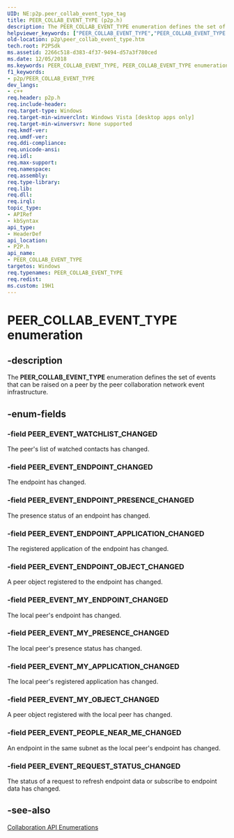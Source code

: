 ```yaml
---
UID: NE:p2p.peer_collab_event_type_tag
title: PEER_COLLAB_EVENT_TYPE (p2p.h)
description: The PEER_COLLAB_EVENT_TYPE enumeration defines the set of events that can be raised on a peer by the peer collaboration network event infrastructure.
helpviewer_keywords: ["PEER_COLLAB_EVENT_TYPE","PEER_COLLAB_EVENT_TYPE enumeration [Peer Networking]","PEER_EVENT_ENDPOINT_APPLICATION_CHANGED","PEER_EVENT_ENDPOINT_CHANGED","PEER_EVENT_ENDPOINT_OBJECT_CHANGED","PEER_EVENT_ENDPOINT_PRESENCE_CHANGED","PEER_EVENT_MY_APPLICATION_CHANGED","PEER_EVENT_MY_ENDPOINT_CHANGED","PEER_EVENT_MY_OBJECT_CHANGED","PEER_EVENT_MY_PRESENCE_CHANGED","PEER_EVENT_PEOPLE_NEAR_ME_CHANGED","PEER_EVENT_REQUEST_STATUS_CHANGED","PEER_EVENT_WATCHLIST_CHANGED","p2p.peer_collab_event_type","p2p/PEER_COLLAB_EVENT_TYPE","p2p/PEER_EVENT_ENDPOINT_APPLICATION_CHANGED","p2p/PEER_EVENT_ENDPOINT_CHANGED","p2p/PEER_EVENT_ENDPOINT_OBJECT_CHANGED","p2p/PEER_EVENT_ENDPOINT_PRESENCE_CHANGED","p2p/PEER_EVENT_MY_APPLICATION_CHANGED","p2p/PEER_EVENT_MY_ENDPOINT_CHANGED","p2p/PEER_EVENT_MY_OBJECT_CHANGED","p2p/PEER_EVENT_MY_PRESENCE_CHANGED","p2p/PEER_EVENT_PEOPLE_NEAR_ME_CHANGED","p2p/PEER_EVENT_REQUEST_STATUS_CHANGED","p2p/PEER_EVENT_WATCHLIST_CHANGED"]
old-location: p2p\peer_collab_event_type.htm
tech.root: P2PSdk
ms.assetid: 2266c518-d383-4f37-9494-d57a3f780ced
ms.date: 12/05/2018
ms.keywords: PEER_COLLAB_EVENT_TYPE, PEER_COLLAB_EVENT_TYPE enumeration [Peer Networking], PEER_EVENT_ENDPOINT_APPLICATION_CHANGED, PEER_EVENT_ENDPOINT_CHANGED, PEER_EVENT_ENDPOINT_OBJECT_CHANGED, PEER_EVENT_ENDPOINT_PRESENCE_CHANGED, PEER_EVENT_MY_APPLICATION_CHANGED, PEER_EVENT_MY_ENDPOINT_CHANGED, PEER_EVENT_MY_OBJECT_CHANGED, PEER_EVENT_MY_PRESENCE_CHANGED, PEER_EVENT_PEOPLE_NEAR_ME_CHANGED, PEER_EVENT_REQUEST_STATUS_CHANGED, PEER_EVENT_WATCHLIST_CHANGED, p2p.peer_collab_event_type, p2p/PEER_COLLAB_EVENT_TYPE, p2p/PEER_EVENT_ENDPOINT_APPLICATION_CHANGED, p2p/PEER_EVENT_ENDPOINT_CHANGED, p2p/PEER_EVENT_ENDPOINT_OBJECT_CHANGED, p2p/PEER_EVENT_ENDPOINT_PRESENCE_CHANGED, p2p/PEER_EVENT_MY_APPLICATION_CHANGED, p2p/PEER_EVENT_MY_ENDPOINT_CHANGED, p2p/PEER_EVENT_MY_OBJECT_CHANGED, p2p/PEER_EVENT_MY_PRESENCE_CHANGED, p2p/PEER_EVENT_PEOPLE_NEAR_ME_CHANGED, p2p/PEER_EVENT_REQUEST_STATUS_CHANGED, p2p/PEER_EVENT_WATCHLIST_CHANGED
f1_keywords:
- p2p/PEER_COLLAB_EVENT_TYPE
dev_langs:
- c++
req.header: p2p.h
req.include-header: 
req.target-type: Windows
req.target-min-winverclnt: Windows Vista [desktop apps only]
req.target-min-winversvr: None supported
req.kmdf-ver: 
req.umdf-ver: 
req.ddi-compliance: 
req.unicode-ansi: 
req.idl: 
req.max-support: 
req.namespace: 
req.assembly: 
req.type-library: 
req.lib: 
req.dll: 
req.irql: 
topic_type:
- APIRef
- kbSyntax
api_type:
- HeaderDef
api_location:
- P2P.h
api_name:
- PEER_COLLAB_EVENT_TYPE
targetos: Windows
req.typenames: PEER_COLLAB_EVENT_TYPE
req.redist: 
ms.custom: 19H1
---
```


# PEER_COLLAB_EVENT_TYPE enumeration


## -description


The <b>PEER_COLLAB_EVENT_TYPE</b> enumeration defines the set of events that can be raised on a peer by the peer collaboration network event infrastructure.


## -enum-fields




### -field PEER_EVENT_WATCHLIST_CHANGED

The peer's list of watched contacts has changed.


### -field PEER_EVENT_ENDPOINT_CHANGED

The endpoint has changed.


### -field PEER_EVENT_ENDPOINT_PRESENCE_CHANGED

The presence status of an endpoint has changed.


### -field PEER_EVENT_ENDPOINT_APPLICATION_CHANGED

The registered application of the endpoint has changed.


### -field PEER_EVENT_ENDPOINT_OBJECT_CHANGED

A peer object registered to the endpoint has changed.


### -field PEER_EVENT_MY_ENDPOINT_CHANGED

The local peer's endpoint has changed.


### -field PEER_EVENT_MY_PRESENCE_CHANGED

The local peer's presence status has changed.


### -field PEER_EVENT_MY_APPLICATION_CHANGED

The local peer's registered application has changed.


### -field PEER_EVENT_MY_OBJECT_CHANGED

A peer object registered with the local peer has changed.


### -field PEER_EVENT_PEOPLE_NEAR_ME_CHANGED

An endpoint in the same subnet as the local peer's endpoint has changed.


### -field PEER_EVENT_REQUEST_STATUS_CHANGED

The status of a  request to refresh endpoint data or subscribe to endpoint data has changed.


## -see-also




<a href="https://docs.microsoft.com/windows/desktop/P2PSdk/collaboration-api-enumerations">Collaboration API Enumerations</a>
 

 

